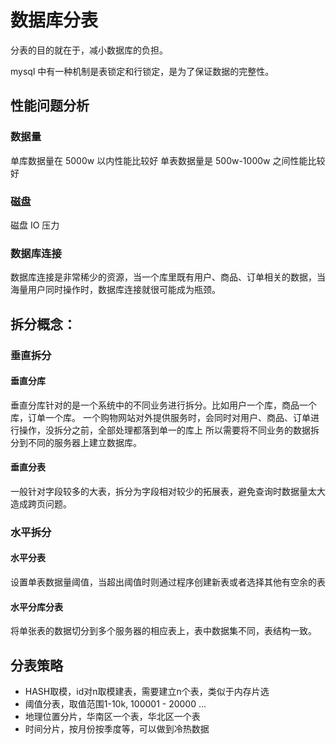 # 数据库分表

分表的目的就在于，减小数据库的负担。

mysql 中有一种机制是表锁定和行锁定，是为了保证数据的完整性。

## 性能问题分析

### 数据量

单库数据量在 5000w 以内性能比较好
单表数据量是 500w-1000w 之间性能比较好

### 磁盘

磁盘 IO 压力

### 数据库连接

数据库连接是非常稀少的资源，当一个库里既有用户、商品、订单相关的数据，当海量用户同时操作时，数据库连接就很可能成为瓶颈。

## 拆分概念：

### 垂直拆分

#### 垂直分库

垂直分库针对的是一个系统中的不同业务进行拆分。比如用户一个库，商品一个库，订单一个库。
一个购物网站对外提供服务时，会同时对用户、商品、订单进行操作，没拆分之前，全部处理都落到单一的库上
所以需要将不同业务的数据拆分到不同的服务器上建立数据库。

#### 垂直分表

一般针对字段较多的大表，拆分为字段相对较少的拓展表，避免查询时数据量太大造成跨页问题。

### 水平拆分

#### 水平分表

设置单表数据量阈值，当超出阈值时则通过程序创建新表或者选择其他有空余的表

#### 水平分库分表

将单张表的数据切分到多个服务器的相应表上，表中数据集不同，表结构一致。


## 分表策略

- HASH取模，id对n取模建表，需要建立n个表，类似于内存片选
- 阈值分表，取值范围1-10k, 100001 - 20000 ...
- 地理位置分片，华南区一个表，华北区一个表
- 时间分片，按月份按季度等，可以做到冷热数据

